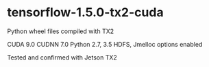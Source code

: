 # tensorflow-1.5.0-tx2-cuda
Python wheel files compiled with TX2

CUDA 9.0
CUDNN 7.0
Python 2.7, 3.5
HDFS, Jmelloc options enabled

Tested and confirmed with Jetson TX2
